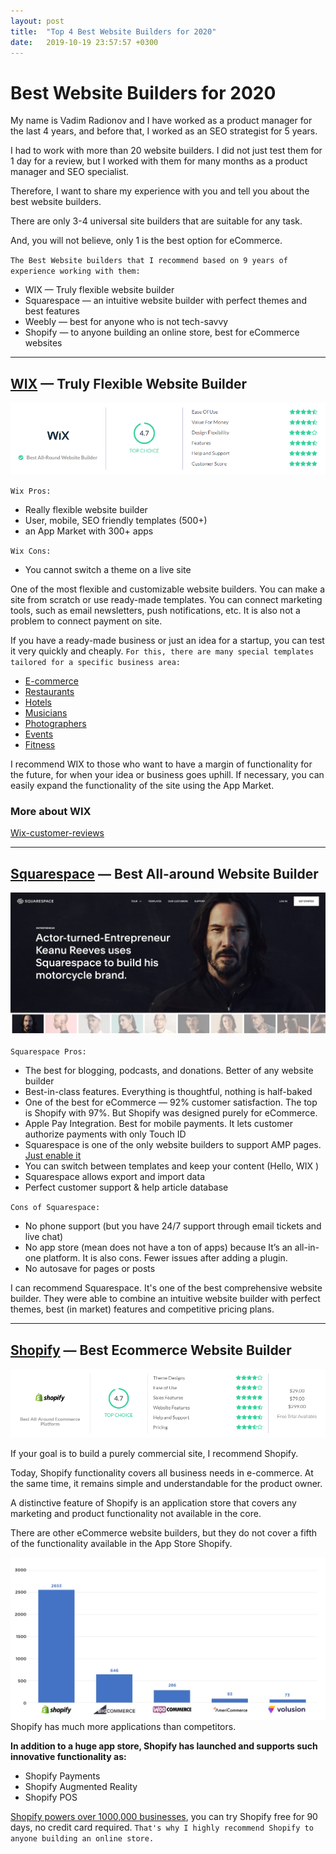 ```yaml
---
layout: post
title:  "Top 4 Best Website Builders for 2020"
date:   2019-10-19 23:57:57 +0300
---
```

# Best Website Builders for 2020
    
My name is Vadim Radionov and I have worked as a product manager for the last 4 years, and before that, I worked as an SEO strategist for 5 years.

I had to work with more than 20 website builders. I did not just test them for 1 day for a review, but I worked with them for many months as a product manager and SEO specialist.

Therefore, I want to share my experience with you and tell you about the best website builders.

There are only 3-4 universal site builders that are suitable for any task.

And, you will not believe, only 1 is the best option for eCommerce.

`The Best Website builders that I recommend based on 9 years of experience working with them:`
* WIX — Truly flexible website builder
* Squarespace —  an intuitive website builder with perfect themes and best features
* Weebly — best for anyone who is not tech-savvy
* Shopify — to anyone building an online store, best for eCommerce websites

***


## [WIX] — Truly Flexible Website Builder
[WIX]: https://wix.com
![WIX-scores](/assets/wix-stars.png)

`Wix Pros:`

* Really flexible website builder
* User,  mobile,  SEO friendly templates (500+)
* an App Market with 300+ apps

`Wix Cons:`

* You cannot switch a theme on a live site

One of the most flexible and customizable website builders. You can make a site from scratch or use ready-made templates. You can connect marketing tools, such as email newsletters, push notifications, etc. It is also not a problem to connect payment on site.

If you have a ready-made business or just an idea for a startup, you can test it very quickly and cheaply. `For this, there are many special templates tailored for a specific business area:`

* [E-commerce]
* [Restaurants]
* [Hotels]
* [Musicians]
* [Photographers]
* [Events]
* [Fitness]

[E-commerce]: https://www.wix.com/ecommerce/website
[Restaurants]: https://www.wix.com/restaurant/website
[Hotels]: https://wix.com/hotels/website
[Musicians]: https://wix.com/music/website
[Photographers]: https://www.wix.com/photography/website
[Events]: https://www.wix.com/event/website
[Fitness]: https://www.wix.com/fitness/website

I recommend WIX to those who want to have a margin of functionality for the future, for when your idea or business goes uphill. If necessary, you can easily expand the functionality of the site using the App Market.

### More about WIX
[Wix-customer-reviews](/wix-customer-reviews)

***

## [Squarespace] — Best All-around Website Builder
[Squarespace]: https://www.squarespace.com/

![keanu-squarespace-website](/assets/keanu-squarespace.jpg)

`Squarespace Pros:`

* The best for blogging, podcasts, and donations.  Better of any website builder
* Best-in-class features. Everything is thoughtful, nothing is half-baked
* One of the best for eCommerce —  92% customer satisfaction. The top is Shopify with 97%. But  Shopify was designed purely for eCommerce.
* Apple Pay Integration. Best for mobile payments. It lets customer authorize payments with only Touch ID
* Squarespace is one of the only website builders to support AMP pages. [Just enable it]
* You can switch between templates and keep your content (Hello, WIX )
* Squarespace allows export and import data 
* Perfect customer support & help article database

[Just enable it]: https://support.squarespace.com/hc/en-us/articles/223766868-Using-AMP-with-Squarespace

`Cons of Squarespace:`

* No phone support (but you have 24/7 support through email tickets and live chat)
* No app store (mean does not have a ton of apps) because It’s an all-in-one platform. It is also cons. Fewer issues after adding a plugin. 
* No autosave for pages or posts

I can recommend Squarespace. It's one of the best comprehensive website builder.  They were able to combine an intuitive website builder with perfect themes, best (in market) features and competitive pricing plans.

***
## [Shopify] — Best Ecommerce Website Builder
[Shopify]: https://www.shopify.com/
![shipify-scores](/assets/shopify-scores.png)

If your goal is to build a purely commercial site, I recommend Shopify.

Today, Shopify functionality covers all business needs in e-commerce. At the same time, it remains simple and understandable for the product owner.

A distinctive feature of Shopify is an application store that covers any marketing and product functionality not available in the core.

There are other eCommerce website builders, but they do not cover a fifth of the functionality available in the App Store Shopify.

![Shopify-app-store-statistics](/assets/shopify-app-store-statistics.jpg)
Shopify has much more applications than competitors.

**In addition to a huge app store, Shopify has launched and supports such innovative functionality as:**

* Shopify Payments
* Shopify Augmented Reality
* Shopify POS

[Shopify powers over 1000,000 businesses], you can try Shopify free for 90 days, no credit card required. `That's why I highly recommend Shopify to anyone building an online store.`

[Shopify powers over 1000,000 businesses]: https://www.shopify.com/free-trial
